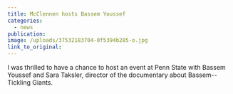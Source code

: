 ```yaml
---
title: McClennen hosts Bassem Youssef
categories: 
  - news
publication:
image: /uploads/37532183704-0f5394b285-o.jpg
link_to_original:
---
```



I was thrilled to have a chance to host an event at Penn State with Bassem Youssef and Sara Taksler, director of the documentary about Bassem--Tickling Giants.